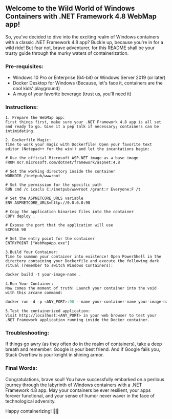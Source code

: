 
## Welcome to the Wild World of Windows Containers with .NET Framework 4.8 WebMap app!

So, you've decided to dive into the exciting realm of Windows containers with a classic .NET Framework 4.8 app? Buckle up, because you're in for a wild ride! But fear not, brave adventurer, for this README shall be your trusty guide through the murky waters of containerization. 

### Pre-requisites:

* Windows 10 Pro or Enterprise (64-bit) or Windows Server 2019 (or later)
* Docker Desktop for Windows (Because, let's face it, containers are the cool kids' playground)
* A mug of your favorite beverage (trust us, you'll need it)

### Instructions:

    1. Prepare the WebMap app:
    First things first, make sure your .NET Framework 4.8 app is all set and ready to go. Give it a pep talk if necessary; containers can be intimidating.

    2. Dockerfile Magic:
    Time to work your magic with Dockerfile! Open your favorite text editor (Notepad++ for the win!) and let the incantations begin: 
```docker file
# Use the official Microsoft ASP.NET image as a base image
FROM mcr.microsoft.com/dotnet/framework/aspnet:4.8

# Set the working directory inside the container
WORKDIR /inetpub/wwwroot

# Set the permission for the specific path
RUN cmd /c icacls C:/inetpub/wwwroot /grant:r Everyone:F /t

# Set the ASPNETCORE_URLS variable 
ENV ASPNETCORE_URLS=http://0.0.0.0:90

# Copy the application binaries files into the container
COPY deploy .

# Expose the port that the application will use
EXPOSE 90

# Set the entry point for the container
ENTRYPOINT ["WebMapApp.exe"]

```

    3.Build Your Container:
    Time to summon your container into existence! Open PowerShell in the directory containing your Dockerfile and execute the following dark ritual (remember to switch Windows Containers):

``` Powershell
docker build -t your-image-name .
```
    4.Run Your Container:
    Now comes the moment of truth! Launch your container into the void with this arcane command:

``` Powershell
docker run -d -p <ANY_PORT>:90 --name your-container-name your-image-name
```

    5.Test the containerized application: 
    Visit http://localhost:<ANY_PORT> in your web browser to test your .NET Framework application running inside the Docker container. 

### Troubleshooting:
If things go awry (as they often do in the realm of containers), take a deep breath and remember: Google is your best friend. And if Google fails you, Stack Overflow is your knight in shining armor.

### Final Words:
Congratulations, brave soul! You have successfully embarked on a perilous journey through the labyrinth of Windows containers with a .NET Framework 4.8 app. May your containers be ever resilient, your apps forever functional, and your sense of humor never waver in the face of technological adversity.

Happy containerizing! 🐳🚀 
